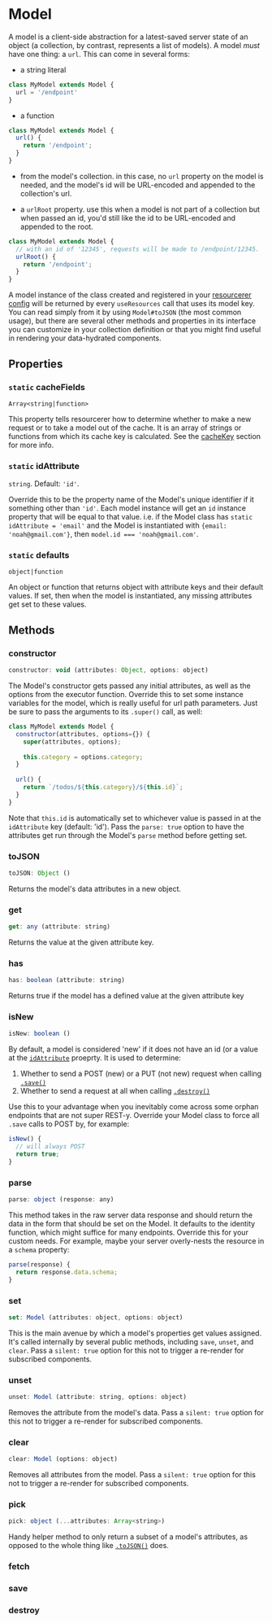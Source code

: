 # Model

A model is a client-side abstraction for a latest-saved server state of an object (a collection, by contrast, represents a list of models). A model _must_ have one thing:
a `url`. This can come in several forms:

* a string literal

```js
class MyModel extends Model {
  url = '/endpoint'
}
```

* a function

```js
class MyModel extends Model {
  url() {
    return '/endpoint';
  }
}
```

* from the model's collection. in this case, no `url` property on the model is needed, and the model's id will be URL-encoded and appended to the collection's url.

* a `urlRoot` property. use this when a model is not part of a collection but when passed an id, you'd still like the id to be URL-encoded and appended to the root.

```js
class MyModel extends Model {
  // with an id of '12345', requests will be made to /endpoint/12345.
  urlRoot() {
    return '/endpoint';
  }
}
```

A model instance of the class created and registered in your [resourcerer config]() will be returned by every `useResources` call that uses its model key. You can read simply from it
by using `Model#toJSON` (the most common usage), but there are several other methods and properties in its interface you can customize in your collection definition or
that you might find useful in rendering your data-hydrated components.

## Properties

### `static` cacheFields
`Array<string|function>`

This property tells resourcerer how to determine whether to make a new request or to take a model out of the cache. It is an array of strings or functions from which its cache key is calculated. See the [cacheKey](https://github.com/noahgrant/resourcerer#caching-resources-with-modelcache) section for more info.

### `static` idAttribute
`string`. Default: `'id'`.  

Override this to be the property name of the Model's unique identifier if it something other than `'id'`. Each model instance will get an `id` instance property that will be equal to that value. i.e. if the Model class has `static idAttribute = 'email'` and the Model is instantiated with `{email: 'noah@gmail.com'}`, then `model.id === 'noah@gmail.com'`.

### `static` defaults
`object|function`

An object or function that returns object with attribute keys and their default values. If set, then when the model is instantiated, any missing attributes get set to these values.



## Methods

### constructor

```js
constructor: void (attributes: Object, options: object)
```

The Model's constructor gets passed any initial attributes, as well as the options from the executor function. Override this to set some instance variables for the model, which is really useful for url path parameters. Just be sure to pass the arguments to its `.super()` call, as well:

```js
class MyModel extends Model {
  constructor(attributes, options={}) {
    super(attributes, options);
    
    this.category = options.category;
  }
  
  url() {
    return `/todos/${this.category}/${this.id}`;
  }
}
```

Note that `this.id` is automatically set to whichever value is passed in at the `idAttribute` key (default: 'id'). Pass the `parse: true` option to have the attributes get run through the Model's `parse` method before getting set.


### toJSON
```js
toJSON: Object ()
```

Returns the model's data attributes in a new object.

### get
```js
get: any (attribute: string)
```

Returns the value at the given attribute key.

### has
```js
has: boolean (attribute: string)
```

Returns true if the model has a defined value at the given attribute key

### isNew
```js
isNew: boolean ()
```

By default, a model is considered 'new' if it does not have an id (or a value at the [`idAttribute`](#static-idattribute) proeprty. It is used to determine:

1. Whether to send a POST (new) or a PUT (not new) request when calling [`.save()`](#save)
2. Whether to send a request at all when calling [`.destroy()`](#destroy)

Use this to your advantage when you inevitably come across some orphan endpoints that are not super REST-y. Override your Model class to force all `.save` calls to POST by, for example:

```js
isNew() {
  // will always POST
  return true;
}
```

### parse
```js
parse: object (response: any)
```

This method takes in the raw server data response and should return the data in the form that should be set on the Model. It defaults to the identity function, which might suffice for many endpoints. Override this for your custom needs. For example, maybe your server overly-nests the resource in a `schema` property:

```js
parse(response) {
  return response.data.schema;
}
```

### set
```js
set: Model (attributes: object, options: object)
```

This is the main avenue by which a model's properties get values assigned. It's called internally by several public methods, including `save`, `unset`, and `clear`. Pass a `silent: true` option for this not to trigger a re-render for subscribed components.

### unset
```js
unset: Model (attribute: string, options: object)
```

Removes the attribute from the model's data. Pass a `silent: true` option for this not to trigger a re-render for subscribed components.

### clear
```js
clear: Model (options: object)
```

Removes all attributes from the model. Pass a `silent: true` option for this not to trigger a re-render for subscribed components.

### pick
```js
pick: object (...attributes: Array<string>)
```

Handy helper method to only return a subset of a model's attributes, as opposed to the whole thing like [`.toJSON()`](#tojson) does.

### fetch
### save
### destroy


